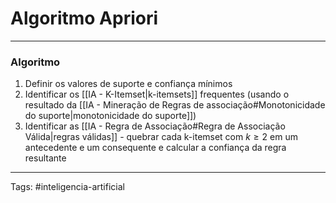 
# Algoritmo Apriori

---

### Algoritmo

1. Definir os valores de suporte e confiança mínimos
2. Identificar os [[IA - K-Itemset|k-itemsets]] frequentes (usando o resultado da [[IA - Mineração de Regras de associação#Monotonicidade do suporte|monotonicidade do suporte]])
3. Identificar as [[IA - Regra de Associação#Regra de Associação Válida|regras válidas]] - quebrar cada k-itemset com $k \geq 2$ em um antecedente e um consequente e calcular a confiança da regra resultante


---

Tags: #inteligencia-artificial

